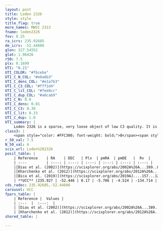 ```yaml
---
layout: post
title: Loden 2326
style: style
title_flag: true
more_names: MWSC 2313
fname: loden2326
fov: 0.25
ra_icrs: 235.92685
de_icrs: -52.44606
glon: 327.54552
glat: 1.96426
r50: 7.5
plx: 0.1699
UTI: "0.21"
UTI_COLOR: "#fbcebe"
UTI_C_N_COL: "#e0a6b3"
UTI_C_dens_COL: "#e1a7b3"
UTI_C_C3_COL: "#fff1d4"
UTI_C_lit_COL: "#fee8cc"
UTI_C_dup_COL: "#a6cab9"
UTI_C_N: 0.0
UTI_C_dens: 0.01
UTI_C_C3: 0.38
UTI_C_lit: 0.33
UTI_C_dup: 1.0
UTI_summary: |
    Loden 2326 is a sparse, very loose object of low C3 quality. It is poorly studied in the literature, with no articles listed in the last 6 years.<br><br><span style="color: #99180f; font-weight: bold;">Warning: </span>contains less than 25 stars with <i>P>0.5</i> estimated.
class3: |
    <span style="color: #FFC300; font-weight: bold;">B</span><span style="color: red; font-weight: bold;">C</span>
r_50_val: 7.5
N_50_val: 6
scix_url: Loden%202326
posit_table: |
    | Reference    | RA    | DEC   | Plx  | pmRA  | pmDE   |  Rv  |
    | :---         | :---: | :---: | :---: | :---: | :---: | :---: |
    |[Dias et al. (2002)](https://scixplorer.org/abs/2002A%26A...389..871D) | 235.887 | -52.475 | -- | -3.33 | -6.48 | -- |
    |[Kharchenko et al. (2012)](https://scixplorer.org/abs/2012A%26A...543A.156K) | 235.912 | -52.47 | -- | -7.0 | -3.33 | -- |
    |[Bica et al. (2019)](https://scixplorer.org/abs/2019AJ....157...12B) | 235.888 | -52.469 | -- | -- | -- | -- |
    | **UCC** |235.927 | -52.446 | 0.17 | -5.706 | -4.524 | -134.714 | 
cds_radec: 235.92685,-52.44606
carousel: UCC
fpars_table: |
    | Reference |  Values |
    | :---  |  :---:  |
    | [Dias et al. (2002)](https://scixplorer.org/abs/2002A%26A...389..871D) | `E(B-V)=0.41, Dist=900.0, Age=8.3` |
    | [Kharchenko et al. (2012)](https://scixplorer.org/abs/2012A%26A...543A.156K) | `e_bv=0.573, distance=1390, log_age=8.83` |
shared_table: |
    
---
```

